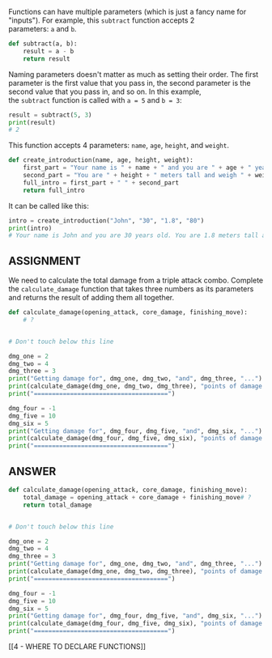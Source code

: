 Functions can have multiple parameters (which is just a fancy name for "inputs"). For example, this `subtract` function accepts 2 parameters: `a` and `b`.

```python
def subtract(a, b):
    result = a - b
    return result
```

Naming parameters doesn't matter as much as setting their order. The first parameter is the first value that you pass in, the second parameter is the second value that you pass in, and so on. In this example, the `subtract` function is called with `a = 5` and `b = 3`:

```python
result = subtract(5, 3)
print(result)
# 2
```

This function accepts 4 parameters: `name`, `age`, `height`, and `weight`.

```python
def create_introduction(name, age, height, weight):
    first_part = "Your name is " + name + " and you are " + age + " years old."
    second_part = "You are " + height + " meters tall and weigh " + weight + " kilograms."
    full_intro = first_part + " " + second_part
    return full_intro
```

It can be called like this:

```python
intro = create_introduction("John", "30", "1.8", "80")
print(intro)
# Your name is John and you are 30 years old. You are 1.8 meters tall and weigh 80 kilograms.
```

## ASSIGNMENT

We need to calculate the total damage from a triple attack combo. Complete the `calculate_damage` function that takes three numbers as its parameters and returns the result of adding them all together.

```python
def calculate_damage(opening_attack, core_damage, finishing_move):
    # ?


# Don't touch below this line

dmg_one = 2
dmg_two = 4
dmg_three = 3
print("Getting damage for", dmg_one, dmg_two, "and", dmg_three, "...")
print(calculate_damage(dmg_one, dmg_two, dmg_three), "points of damage dealt!")
print("=====================================")

dmg_four = -1
dmg_five = 10
dmg_six = 5
print("Getting damage for", dmg_four, dmg_five, "and", dmg_six, "...")
print(calculate_damage(dmg_four, dmg_five, dmg_six), "points of damage dealt!")
print("=====================================")
```

## ANSWER

```python
def calculate_damage(opening_attack, core_damage, finishing_move):
    total_damage = opening_attack + core_damage + finishing_move# ?
    return total_damage


# Don't touch below this line

dmg_one = 2
dmg_two = 4
dmg_three = 3
print("Getting damage for", dmg_one, dmg_two, "and", dmg_three, "...")
print(calculate_damage(dmg_one, dmg_two, dmg_three), "points of damage dealt!")
print("=====================================")

dmg_four = -1
dmg_five = 10
dmg_six = 5
print("Getting damage for", dmg_four, dmg_five, "and", dmg_six, "...")
print(calculate_damage(dmg_four, dmg_five, dmg_six), "points of damage dealt!")
print("=====================================")
```

[[4 - WHERE TO DECLARE FUNCTIONS]]
